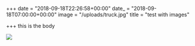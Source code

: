 +++
date = "2018-09-18T22:26:58+00:00"
date_ = "2018-09-18T07:00:00+00:00"
image = "/uploads/truck.jpg"
title = "test with images"

+++
this is the body

![](/uploads/truck.jpg)